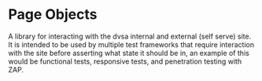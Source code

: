 # Page Objects
A library for interacting with the dvsa internal and external (self serve) site. It is intended to be used by multiple test frameworks that require interaction with the site before asserting what state it should be in, an example of this would be functional tests, responsive tests, and penetration testing with ZAP.
